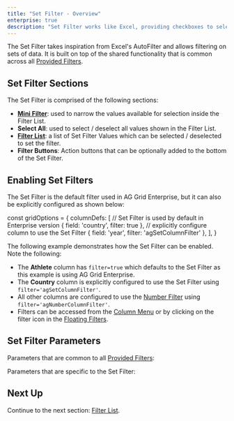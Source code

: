 ```yaml
---
title: "Set Filter - Overview"
enterprise: true
description: "Set Filter works like Excel, providing checkboxes to select values from a set."
---
```


The Set Filter takes inspiration from Excel's AutoFilter and allows filtering on sets of data. It is built on top of the shared functionality that is common across all [Provided Filters](/filter-provided/).

<image-caption src="filter-set/resources/set-filter.png" alt="Set Filter" width="28rem" centered="true"></image-caption>

## Set Filter Sections

The Set Filter is comprised of the following sections:

- **[Mini Filter](/filter-set-mini-filter/)**: used to narrow the values available for selection inside the Filter List.
- **Select All**: used to select / deselect all values shown in the Filter List.
- **[Filter List](/filter-set-filter-list/)**: a list of Set Filter Values which can be selected / deselected to set the filter.
- **Filter Buttons**: Action buttons that can be optionally added to the bottom of the Set Filter.

## Enabling Set Filters

The Set Filter is the default filter used in AG Grid Enterprise, but it can also be explicitly configured as shown below:

<snippet>
const gridOptions = {
    columnDefs: [
        // Set Filter is used by default in Enterprise version
        { field: 'country', filter: true },
        // explicitly configure column to use the Set Filter
        { field: 'year', filter: 'agSetColumnFilter' },
    ],
}
</snippet>

The following example demonstrates how the Set Filter can be enabled. Note the following:

- The **Athlete** column has `filter=true` which defaults to the Set Filter as this example is using AG Grid Enterprise.
- The **Country** column is explicitly configured to use the Set Filter using `filter='agSetColumnFilter'`.
- All other columns are configured to use the [Number Filter](/filter-number/) using `filter='agNumberColumnFilter'`.
- Filters can be accessed from the [Column Menu](/column-menu/) or by clicking on the filter icon in the [Floating Filters](/floating-filters/).

<grid-example title='Enabling Set Filters' name='enabling-set-filters' type='generated' options='{ "enterprise": true, "exampleHeight": 565, "modules": ["clientside", "setfilter", "menu", "columnpanel"] }'></grid-example>

## Set Filter Parameters

Parameters that are common to all [Provided Filters](/filter-provided/):

<api-documentation source='filter-provided/resources/provided-filters.json' section='filterParams'></api-documentation>

Parameters that are specific to the Set Filter:

<api-documentation source='filter-set/resources/set-filter-params.json' section='filterParams'></api-documentation>

## Next Up

Continue to the next section: [Filter List](/filter-set-filter-list/).

